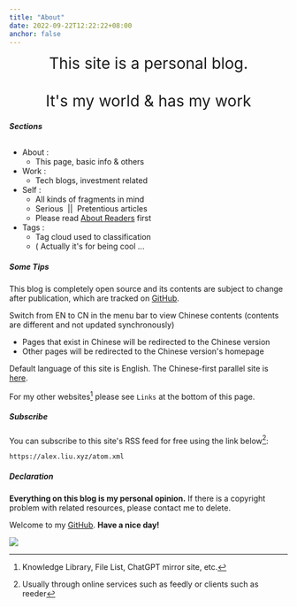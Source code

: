 ```yaml
---
title: "About"
date: 2022-09-22T12:22:22+08:00
anchor: false
---
```


<center><span style="font-size:28px">This site is a personal blog.   <br><br>It's my world & has my work</span></center>

##### Sections 

- About : 
	- This page, basic info & others
- Work : 
	- Tech blogs, investment related 
- Self : 
	- All kinds of fragments in mind
	- Serious &nbsp;|| &nbsp;Pretentious articles
	- Please read [About Readers](https://alex.liu.xyz/useless/about-readers/) first
- Tags : 
	- Tag cloud used to classification
	- ( Actually it's for being cool ... 

##### Some Tips

 This blog is completely open source and its contents are subject to change after publication, which are tracked on <a href="https://github.com/AlexLiu2022/blog" target="_blank">GitHub</a>.

Switch from EN to CN in the menu bar to view Chinese contents (contents are different and not updated synchronously)

- Pages that exist in Chinese  will be redirected to the Chinese version
- Other pages will be redirected to the Chinese version's homepage

Default language of this site is English. The Chinese-first parallel site is <a href="https://eating.work" target="_blank">here</a>.

For my other websites[^1] please see `Links` at the bottom of this page.

##### Subscribe 

You can subscribe to this site's RSS feed for free using the link below[^2]:

```url
https://alex.liu.xyz/atom.xml
```

##### Declaration

**Everything on this blog is my personal opinion.** If there is a copyright problem with related resources, please contact me to delete.<br>

Welcome to my <a href="https://github.com/AlexLiu2022" target="_blank">GitHub</a>. **Have a nice day!**

![](https://cdn.jsdelivr.net/gh/AlexLiu2022/resources/img/cloud.jpg)

[^1]: Knowledge Library, File List, ChatGPT mirror site, etc.
[^2]: Usually through online services such as feedly or clients such as reeder

<style>
.post-body {
margin-top: 2em !important;
}
#main {
	padding-top: 88px;
}
#sections{
margin-bottom : 30px !important;
}
</style>

<script>
let title = document.querySelector('h1.post-title.p-name');
title.remove();
</script>